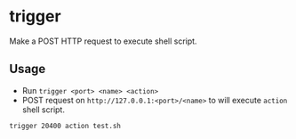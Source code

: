 # trigger
Make a POST HTTP request to execute shell script.

##  Usage
- Run `trigger <port> <name> <action>`
- POST request on `http://127.0.0.1:<port>/<name>` to will execute `action` shell script.
```sh
trigger 20400 action test.sh
```

